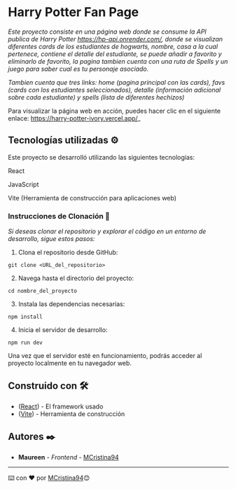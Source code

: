 # Harry Potter Fan Page

_Este proyecto consiste en una página web donde se consume la API publica de Harry Potter https://hp-api.onrender.com/, donde se visualizan diferentes cards de los estudiantes de hogwarts, nombre, casa a la cual pertenece, contiene el detalle del estudiante, se puede añadir a favorito y eliminarlo de favorito, la pagina tambien cuenta con una ruta de Spells y un juego para saber cual es tu personaje asociado._

_Tambien cuenta que tres links: home (pagina principal con las cards), favs (cards con los estudiantes seleccionados), detalle (información adicional sobre cada estudiante) y spells (lista de diferentes hechizos)_

Para visualizar la página web en acción, puedes hacer clic en el siguiente enlace: https://harry-potter-ivory.vercel.app/_



## Tecnologías utilizadas ⚙️

Este proyecto se desarrolló utilizando las siguientes tecnologías:

React

JavaScript

Vite (Herramienta de construcción para aplicaciones web)




### Instrucciones de Clonación 🔧

_Si deseas clonar el repositorio y explorar el código en un entorno de desarrollo, sigue estos pasos:_


1. Clona el repositorio desde GitHub:
```
git clone <URL_del_repositorio>
```
2. Navega hasta el directorio del proyecto:
```
cd nombre_del_proyecto
```
3. Instala las dependencias necesarias:
```
npm install
```
4. Inicia el servidor de desarrollo:
```
npm run dev
```
Una vez que el servidor esté en funcionamiento, podrás acceder al proyecto localmente en tu navegador web.



## Construido con 🛠️


* ([React](https://es.react.dev/learn/installation)) - El framework usado
* ([Vite](https://es.vitejs.dev/guide/)) - Herramienta de construcción



## Autores ✒️


* **Maureen** - *Frontend* - [MCristina94](https://github.com/MCristina94)



---
⌨️ con ❤️ por [MCristina94](https://github.com/MCristina94)😊
